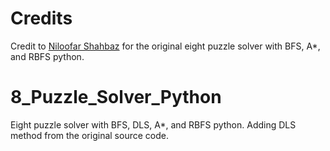 # Credits
Credit to [Niloofar Shahbaz](https://github.com/NiloofarShahbaz) for the original eight puzzle solver with BFS, A*, and RBFS python.

# 8_Puzzle_Solver_Python
Eight puzzle solver with BFS, DLS, A*, and RBFS python.
Adding DLS method from the original source code.
